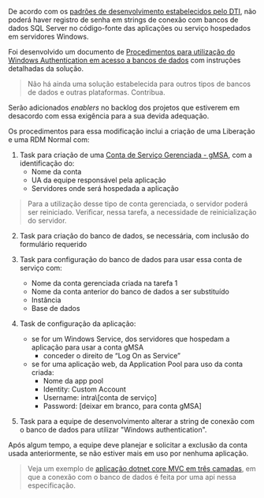 De acordo com os [padrões de desenvolvimento estabelecidos pelo DTI](/Wiki-de-Arquitetura-e-Padrões-do-DTI/Biblioteca/Desenvolvimento/Padrões-de-desenvolvimento), não poderá haver registro de senha em strings de conexão com bancos de dados SQL Server no código-fonte das aplicações ou serviço hospedados em servidores Windows. 

Foi desenvolvido um documento de [Procedimentos para utilização do Windows Authentication em acesso a bancos de dados](http://etc.intra.fazenda.sp.gov.br/sites/suporte_desenv/Documentos%20Compartilhados/Guias%20e%20Manuais/Windows_Authentication_para_acesso_BD.pdf?Web=1) com instruções detalhadas da solução.

> Não há ainda uma solução estabelecida para outros tipos de bancos de dados e outras plataformas. Contribua.

Serão adicionados _enablers_ no backlog dos projetos que estiverem em desacordo com essa exigência para a sua devida adequação.

Os procedimentos para essa modificação inclui a criação de uma Liberação e uma RDM Normal com:
1. Task para criação de uma [Conta de Serviço Gerenciada - gMSA](/Wiki-de-Arquitetura-e-Padrões-do-DTI/Biblioteca/Segurança-da-Informação/Usuários-em-aplicações), com a identificação do:
    - Nome da conta
    - UA da equipe responsável pela aplicação
    - Servidores onde será hospedada a aplicação
>Para a utilização desse tipo de conta gerenciada, o servidor poderá ser reiniciado.
Verificar, nessa tarefa, a necessidade de reinicialização do servidor.

2. Task para criação do banco de dados, se necessária, com inclusão do formulário requerido
3. Task para configuração do banco de dados para usar essa conta de serviço com:
    - Nome da conta gerenciada criada na tarefa 1
    - Nome da conta anterior do banco de dados a ser substituído
    - Instância
    - Base de dados
4. Task de configuração da aplicação:
    - se for um Windows Service, dos servidores que hospedam a aplicação para usar a conta gMSA
      - conceder o direito de “Log On as Service”
    - se for uma aplicação web, da Application Pool para uso da conta criada:
      - Nome da app pool
      - Identity: Custom Account
      - Username: intra\\[conta de serviço]
      - Password: [deixar em branco, para conta gMSA]

5. Task para a equipe de desenvolvimento alterar a string de conexão com o banco de dados para utilizar "Windows authentication".

Após algum tempo, a equipe deve planejar e solicitar a exclusão da conta usada anteriormente, se não estiver mais em uso por nenhuma aplicação.

>Veja um exemplo de [aplicação dotnet core MVC em três camadas](https://ads.intra.fazenda.sp.gov.br/tfs/ADMIN/Wiki_Arquitetura/_releaseDefinition?definitionId=3&_a=environments-editor-preview), em que a conexão com o banco de dados é feita por uma api nessa especificação.


